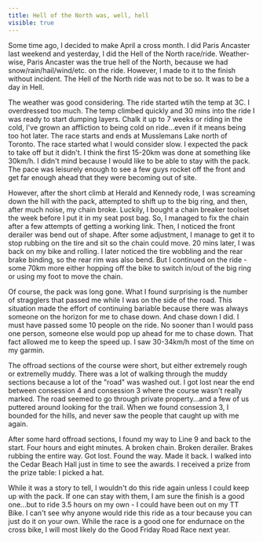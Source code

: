 ---title: Hell of the North was, well, hellvisible: true---Some time ago, I decided to make April a cross month. I did Paris Ancaster last weekend and yesterday, I did the Hell of the North race/ride. Weather-wise, Paris Ancaster was the true hell of the North, because we had snow/rain/hail/wind/etc. on the ride. However, I made to it to the finish without incident. The Hell of the North ride was not to be so. It was to be a day in Hell.

The weather was good considering. The ride started wtih the temp at 3C. I overdressed too much. The temp climbed quickly and 30 mins into the ride I was ready to start dumping layers. Chalk it up to 7 weeks or riding in the cold, I've grown an affliction to being cold on ride...even if it means being too hot later. The race starts and ends at Musslemans Lake north of Toronto. The race started what I would consider slow. I expected the pack to take off but it didn't. I think the first 15-20km was done at something like 30km/h. I didn't mind because I would like to be able to stay with the pack. The pace was leisurely enough to see a few guys rocket off the front and get far enough ahead that they were becoming out of site.

However, after the short climb at Herald and Kennedy rode, I was screaming down the hill with the pack, attempted to shift up to the big ring, and then, after much noise, my chain broke. Luckily, I bought a chain breaker toolset the week before I put it in my seat post bag. So, I managed to fix the chain after a few attempts of getting a working link. Then, I noticed the front derailer was bend out of shape. After some adjustment, I manage to get it to stop rubbing on the tire and sit so the chain could move. 20 mins later, I was back on my bike and rolling. I later noticed the tire wobbling and the rear brake binding, so the rear rim was also bend. But I continued on the ride - some 70km more either hopping off the bike to switch in/out of the big ring or using my foot to move the chain.

Of course, the pack was long gone. What I found surprising is the number of stragglers that passed me while I was on the side of the road. This situation made the effort of continuing bariable because there was always someone on the horizon for me to chase down. And chase down I did. I must have passed some 10 people on the ride. No sooner than I would pass one person, someone else would pop up ahead for me to chase down. That fact allowed me to keep the speed up. I saw 30-34km/h most of the time on my garmin.

The offroad sections of the course were short, but either extremely rough or extremelly muddy. There was a lot of walking through the muddy sections because a lot of the "road" was washed out. I got lost near the end between consession 4 and consession 3 where the course wasn't really marked. The road seemed to go through private property...and a few of us puttered around looking for the trail. When we found consession 3, I bounded for the hills, and never saw the people that caught up with me again.

After some hard offroad sections, I found my way to Line 9 and back to the start. Four hours and eight minutes. A broken chain. Broken derailer. Brakes rubbing the entire way. Got lost. Found the way. Made it back. I walked into the Cedar Beach Hall just in time to see the awards. I received a prize from the prize table: I picked a hat.

While it was a story to tell, I wouldn't do this ride again unless I could keep up with the pack. If one can stay with them, I am sure the finish is a good one...but to ride 3.5 hours on my own - I could have been out on my TT Bike. I can't see why anyone would ride this ride as a tour because you can just do it on your own. While the race is a good one for endurnace on the cross bike, I will most likely do the Good Friday Road Race next year.